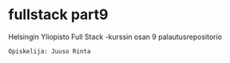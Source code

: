# fullstack part9
Helsingin Yliopisto Full Stack -kurssin osan 9 palautusrepositorio
```
Opiskelija: Juuso Rinta
```